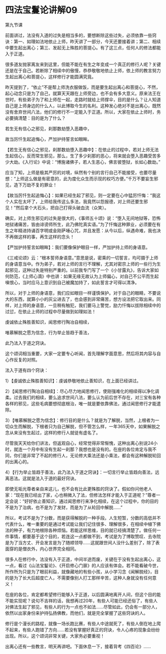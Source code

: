# 四法宝鬘论讲解09

第九节课

前面讲过，法没有入道的过失是相当多的，要想断除这些过失，必须依靠一些窍诀：第一、如理如法地依止上师，昨天讲了一部分，今天还要接着讲；第二、相续中要生起出离心；第三、发起无上殊胜的菩提心。有了这三点，任何人的修法都能入于正道。

很多道友抛家离友来到这里，但能不能在有生之年变成一个真正的修行人呢？关键还是在于自己。若断除了相续中的傲慢，恭恭敬敬地依止上师，依上师的教言努力生起出离心和菩提心，这样修行才能圆满究竟。

昨天提到了，“依止”不是帮上师洗衣服做饭，而是要生起出离心和菩提心，不然，起心动念只是为了自己，就算天天跟在上师旁边，也不会有多大意义。原来法王在世时，有些弟子为了和上师在一起，走路时就给上师撑伞，目的是什么？让人知道自己是上师身边的什么人，以此博取今生的名利。这种发心绝对不是出离心，既然没有舍弃世间八法，他们的修行不一定能入于正道。所以，大家在依止上师时，务必要搞清楚：目的是为了什么？

若生无有信心之邪见，刹那数劫堕入恶趣中，

故当厉忏生起追悔心，严加护持誓言如眼眸。

【若生无有信心之邪见，刹那数劫堕入恶趣中】：在依止的过程中，若对上师无法生起信心，反而常生邪见，那么，生了多少刹那的恶心，将来就会堕入恶趣受苦多少大劫。《入行论》中说：“博施诸佛子，若人生恶心，佛言彼堕狱，长如心数劫。”

应当了知，上师是极其严厉的对境，纵然有个别的言行自己不能接受，也要尽量想：“上师这么做是有密意的，此为度化众生而示现的权巧方便。”千万不要妄生邪见，造下万劫不复的罪业！

【故当厉忏生起追悔心】：如果已经生起了邪见，则一定要在心中猛厉忏悔：“我这个人实在太坏了，上师给我传这么多法，我竟然以怨报德，对上师还要生邪见！”然后拿个大石头，把自己打得头破血流（众笑）。

确实，对上师生邪见的过失是很大的，《事师五十颂》说：“堕入无间地狱等，恐怖地狱诸痛苦，皆由诽谤师所生，此乃佛陀真实语。”为了忏悔这种罪业，必须要在有生之年精进持诵百字明或金刚萨埵心咒，并且发愿：从今以后，纵遇命难，我也决不再做这样的事，再生这样的念头！

【严加护持誓言如眼眸】：我们要像保护眼目一样，严加护持上师的身语意。

《三戒论颂》云：“根本誓师身语意。”意思是说，密乘的一切誓言，均可摄于上师的身语意当中。作为弟子，若对上师的言行不理解，尤其对密宗上师的一些行为生起邪见，这种过失是特别严重的。以前我专门写了一个《小甘露丸》，告诉大家如何防范，《上师心滴》中也讲：如果无缘无故认为上师偏心，对自己不公平而生起嗔恨心，当时应马上意识到自己被魔加持了，如此誓言才可得以清净。

所以，对于上师的身语意，我们应如眼目一样谨慎保护。对于自己的眼睛，不要说大的东西，就算小小的灰尘进去了，也会感到非常痛苦，想方设法把它取出来。同样，对上师的身语意，一旦稍有触犯，我们要马上警觉，励力忏悔以拔除相续中的过愆，在依止上师的过程中尽量做到如理如法！

虔诚依止殊胜善知识，闻思修行陶冶自相续，

唯慕解脱之愿为信念，行为举止皆趋于善法，

此乃法入于道之窍诀。

这个颂词相当重要，大家一定要专心听闻，首先理解字面意思，然后将其内容与自心作反复的对照。

法入于道有四个窍诀：

1）【虔诚依止殊胜善知识】：虔诚恭敬地依止善知识，在上面已经讲过。

2）【闻思修行陶冶自相续】：尽心尽力地闻思修行，使刚强难化的相续得以净化调柔。过去我们的相续，要么追求世间八法，要么认为前后世不存在，对三宝有各种各样的邪见，这些毛病要想彻底根治，唯一就是要依靠佛法，通过闻思修行才能遣除。

3）【唯慕解脱之愿为信念】：修行目的是什么？就是为了解脱，当然，上根者为一切众生而解脱，下根者只为自己解脱，但不管怎么样，一年365天中，如果解脱之念从来没有生起过，这样的修行人就徒有虚名了。

尽管我天天给你们讲法，但返观自心，经常觉得非常惭愧，这种出离心别说24小时，就连一个月中有没有生起一刹那？我想也是没有的。在座的各位肯定与我不同，你们是非常了不起的修行人，无论修大乘法还是小乘法，都会有这种解脱轮回的出离心的。

4）【行为举止皆趋于善法，此乃法入于道之窍诀】：一切言行举止皆趋向善法，远离恶法。这就是法入于道的最好窍诀。

即使无垢光尊者亲自来这儿，也不会有比此更殊胜的窍诀了。假如你问他老人家：“现在我已经出了家，心也稍微入了法，但修法怎样才能入于正道呢？”尊者一定会说：“好好依止善知识，通过闻思修行来净化相续，在这个过程中，你的目的不是为了治病，也不是为了发财，而是为了从轮回中解脱……”

所以，考试不是为了分数，而是获得解脱的一种手段。人生短暂，分数的高低并不代表什么，唯一重要的是通过考试能让我们记住很多、理解很多，在相续中植下佛法的种子，有力地根除各种烦恼。若能这样思维，目的就已经搞清楚了。做任何一件事情，都要基于这个目的，若连这一点都做不到，考试是为了博取赞叹、去寺院是为了当方丈、开会发言是为了随顺领导……这就跟世间人没什么差别了，除了表面穿的是僧衣外，内心世界完全相同。

很多人在修行中，法没有入于正道，中间半途而废，关键在于没有生起出离心，这一点，看过《山法宝鬘论》、《开启修心门扉》的人应该有体会。若不能看破今世，所作所为只是为了眼前利益，就像藏地的有些小孩，从小学习念《闻解脱经》，目的是为了长大后超度亡人，不需要像别人打工那样辛苦，这种人身就没有任何意义！

在座的各位，肯定都希望修行能够入于正道，以后圆满地离开人间，但这个目的能不能实现呢？说句不吉祥的话，我想再过20年，有些人可能已经还俗了，有些人对佛法生起了邪见，有些人的行为一点也不如法……尽管如此，仍会有一部分人，依然以出家身份来护持弘扬佛教，而他们，就是完全掌握了这些窍诀的人。

修行是个漫长的路程，就像一场长跑比赛，有些人中途就死了，有些人倒在地上爬不起来，有些人跑错了方向……若没有掌握好真正的窍诀，令人心疼的现象会纷纷出现。所以，这个颂词非常关键，大家务必要重视！

出离心还有一些教言，明天再讲吧。下面休息一下，接着背考《四百论》……

